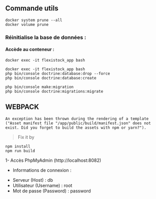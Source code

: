 ## Commande utils
```shell
docker system prune --all
docker volume prune 
```

### Réinitialise la base de données :
#### Accède au conteneur :
 ```shell
 docker exec -it flexistock_app bash
```

 ```shell
 docker exec -it flexistock_app bash
php bin/console doctrine:database:drop --force
php bin/console doctrine:database:create

php bin/console make:migration
php bin/console doctrine:migrations:migrate
```



## WEBPACK
```shell
An exception has been thrown during the rendering of a template ("Asset manifest file "/app/public/build/manifest.json" does not exist. Did you forget to build the assets with npm or yarn?").
```
> Fix it by
```shell
npm install
npm run build

```
1- Accès PhpMyAdmin (http://localhost:8082)
- Informations de connexion :

* Serveur (Host) : db
* Utilisateur (Username) : root
* Mot de passe (Password) : password

